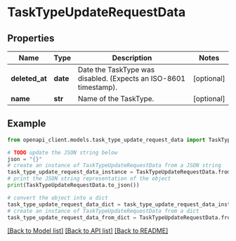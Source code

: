 # TaskTypeUpdateRequestData


## Properties

Name | Type | Description | Notes
------------ | ------------- | ------------- | -------------
**deleted_at** | **date** | Date the TaskType was disabled. (Expects an ISO-8601 timestamp). | [optional] 
**name** | **str** | Name of the TaskType. | [optional] 

## Example

```python
from openapi_client.models.task_type_update_request_data import TaskTypeUpdateRequestData

# TODO update the JSON string below
json = "{}"
# create an instance of TaskTypeUpdateRequestData from a JSON string
task_type_update_request_data_instance = TaskTypeUpdateRequestData.from_json(json)
# print the JSON string representation of the object
print(TaskTypeUpdateRequestData.to_json())

# convert the object into a dict
task_type_update_request_data_dict = task_type_update_request_data_instance.to_dict()
# create an instance of TaskTypeUpdateRequestData from a dict
task_type_update_request_data_from_dict = TaskTypeUpdateRequestData.from_dict(task_type_update_request_data_dict)
```
[[Back to Model list]](../README.md#documentation-for-models) [[Back to API list]](../README.md#documentation-for-api-endpoints) [[Back to README]](../README.md)


